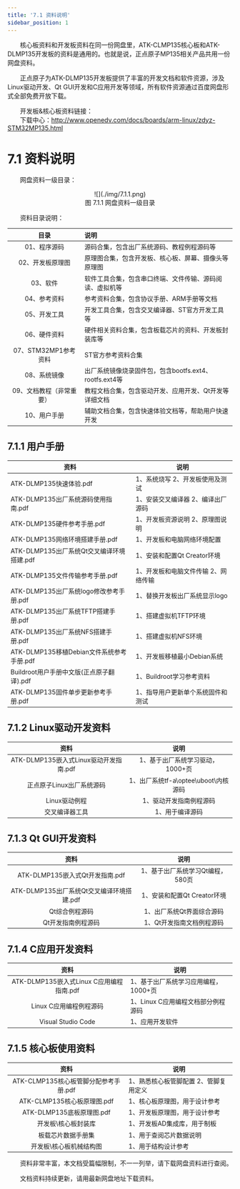 ```yaml
---
title: '7.1 资料说明'
sidebar_position: 1
---
```


&emsp;&emsp;核心板资料和开发板资料在同一份网盘里，ATK-CLMP135核心板和ATK-DLMP135开发板的资料是通用的。也就是说，正点原子MP135相关产品共用一份网盘资料。

&emsp;&emsp;正点原子为ATK-DLMP135开发板提供了丰富的开发文档和软件资源，涉及Linux驱动开发、Qt GUI开发和C应用开发等领域，所有软件资源通过百度网盘形式全部免费开放下载。

&emsp;&emsp;开发板&核心板资料链接：<br />
&emsp;&emsp;下载中心：http://www.openedv.com/docs/boards/arm-linux/zdyz-STM32MP135.html



# 7.1 资料说明

&emsp;&emsp;网盘资料一级目录：

<center>
![](./img/7.1.1.png)<br />
图 7.1.1 网盘资料一级目录
</center>


&emsp;&emsp;资料目录说明：

| **目录**                 | **说明**                                                 |
| :----------------------: | :------------------------------------------------------- |
| 01、程序源码             | 源码合集，包含出厂系统源码、教程例程源码等               |
| 02、开发板原理图         | 原理图合集，包含开发板、核心板、屏幕、摄像头等原理图     |
| 03、软件                 | 软件工具合集，包含串口终端、文件传输、源码阅读、虚拟机等 |
| 04、参考资料             | 参考资料合集，包含协议手册、ARM手册等文档                |
| 05、开发工具             | 开发工具合集，包含交叉编译器、ST官方开发工具等           |
| 06、硬件资料             | 硬件相关资料合集，包含板载芯片的资料、开发板封装库等     |
| 07、STM32MP1参考资料     | ST官方参考资料合集                                       |
| 08、系统镜像             | 出厂系统镜像烧录固件包，包含bootfs.ext4、rootfs.ext4等   |
| 09、文档教程（非常重要） | 教程文档合集，包含驱动开发、应用开发、Qt开发等详细文档   |
| 10、用户手册             | 辅助文档合集，包含快速体验文档等，帮助用户快速开发       |

## 7.1.1 用户手册

| **资料**                                  | **说明**                            |
| ----------------------------------------- | ----------------------------------- |
| ATK-DLMP135快速体验.pdf                   | 1、系统烧写 2、开发板使用及测试     |
| ATK-DLMP135出厂系统源码使用指南.pdf       | 1、安装交叉编译器 2、编译出厂源码   |
| ATK-DLMP135硬件参考手册.pdf               | 1、开发板资源说明 2、原理图说明     |
| ATK-DLMP135网络环境搭建手册.pdf           | 1、开发板和电脑网络环境配置         |
| ATK-DLMP135出厂系统Qt交叉编译环境搭建.pdf | 1、安装和配置Qt  Creator环境        |
| ATK-DLMP135文件传输参考手册.pdf           | 1、开发板和电脑文件传输 2、网络传输 |
| ATK-DLMP135出厂系统logo修改参考手册.pdf   | 1、替换开发板出厂系统显示logo       |
| ATK-DLMP135出厂系统TFTP搭建手册.pdf       | 1、搭建虚拟机TFTP环境               |
| ATK-DLMP135出厂系统NFS搭建手册.pdf        | 1、搭建虚拟机NFS环境                |
| ATK-DLMP135移植Debian文件系统参考手册.pdf | 1、开发板移植最小Debian系统         |
| Buildroot用户手册中文版(正点原子翻译).pdf | 1、Buildroot学习参考资料            |
| ATK-DLMP135固件单步更新参考手册.pdf       | 1、指导用户更新单个系统固件和测试   |

## 7.1.2 Linux驱动开发资料

| **资料**                               | **说明**                             |
| :------------------------------------: | :----------------------------------: |
| ATK-DLMP135嵌入式Linux驱动开发指南.pdf | 1、基于出厂系统学习驱动，1000+页     |
| 正点原子Linux出厂系统源码              | 1、出厂系统tf-a\optee\uboot\内核源码 |
| Linux驱动例程                          | 1、驱动开发指南例程源码              |
| 交叉编译器工具                         | 1、用于编译源码                      |

## 7.1.3 Qt GUI开发资料


| **资料**                                  | **说明**                         |
| :---------------------------------------: | :------------------------------: |
| ATK-DLMP135嵌入式Qt开发指南.pdf           | 1、基于出厂系统学习Qt编程，580页 |
| ATK-DLMP135出厂系统Qt交叉编译环境搭建.pdf | 1、安装和配置Qt  Creator环境     |
| Qt综合例程源码                            | 1、出厂系统Qt界面综合源码        |
| Qt开发指南例程源码                        | 1、Qt开发指南文档例程源码        |

## 7.1.4 C应用开发资料

| **资料**                                 | **说明**                             |
| :--------------------------------------: | ------------------------------------ |
| ATK-DLMP135嵌入式Linux C应用编程指南.pdf | 1、基于出厂系统学习应用编程，1000+页 |
| Linux C应用编程例程源码                  | 1、Linux C应用编程文档部分例程源码   |
| Visual Studio Code                       | 1、应用开发软件                      |

## 7.1.5 核心板使用资料


| **资料**                              | **说明**                              |
| :-----------------------------------: | ------------------------------------- |
| ATK-CLMP135核心板管脚分配参考手册.pdf | 1、熟悉核心板管脚配置 2、管脚复用定义 |
| ATK-CLMP135核心板原理图.pdf           | 1、核心板原理图，用于设计参考         |
| ATK-DLMP135底板原理图.pdf             | 1、开发板原理图，用于设计参考         |
| 开发板\核心板封装库                   | 1、开发板AD集成库，用于制板           |
| 板载芯片数据手册集                    | 1、用于查阅芯片数据说明               |
| 开发板\核心板机械结构图               | 1、用于结构设计参考                   |

&emsp;&emsp;资料非常丰富，本文档受篇幅限制，不一一列举，请下载网盘资料进行查阅。

&emsp;&emsp;文档资料持续更新，请用最新网盘地址下载资料。



